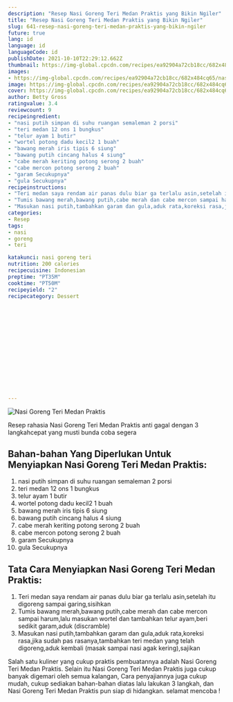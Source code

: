 ```yaml
---
description: "Resep Nasi Goreng Teri Medan Praktis yang Bikin Ngiler"
title: "Resep Nasi Goreng Teri Medan Praktis yang Bikin Ngiler"
slug: 641-resep-nasi-goreng-teri-medan-praktis-yang-bikin-ngiler
future: true
lang: id
language: id
languageCode: id
publishDate: 2021-10-10T22:29:12.662Z 
thumbnail: https://img-global.cpcdn.com/recipes/ea92904a72cb18cc/682x484cq65/nasi-goreng-teri-medan-praktis-foto-resep-utama.webp
images:
- https://img-global.cpcdn.com/recipes/ea92904a72cb18cc/682x484cq65/nasi-goreng-teri-medan-praktis-foto-resep-utama.webp
image: https://img-global.cpcdn.com/recipes/ea92904a72cb18cc/682x484cq65/nasi-goreng-teri-medan-praktis-foto-resep-utama.webp
cover: https://img-global.cpcdn.com/recipes/ea92904a72cb18cc/682x484cq65/nasi-goreng-teri-medan-praktis-foto-resep-utama.webp
author: Betty Gross
ratingvalue: 3.4
reviewcount: 9
recipeingredient:
- "nasi putih simpan di suhu ruangan semaleman 2 porsi"
- "teri medan 12 ons 1 bungkus"
- "telur ayam 1 butir"
- "wortel potong dadu kecil2 1 buah"
- "bawang merah iris tipis 6 siung"
- "bawang putih cincang halus 4 siung"
- "cabe merah keriting potong serong 2 buah"
- "cabe mercon potong serong 2 buah"
- "garam Secukupnya"
- "gula Secukupnya"
recipeinstructions:
- "Teri medan saya rendam air panas dulu biar ga terlalu asin,setelah itu digoreng sampai garing,sisihkan"
- "Tumis bawang merah,bawang putih,cabe merah dan cabe mercon sampai harum,lalu masukan wortel dan tambahkan telur ayam,beri sedikit garam,aduk (discramble)"
- "Masukan nasi putih,tambahkan garam dan gula,aduk rata,koreksi rasa,jika sudah pas rasanya,tambahkan teri medan yang telah digoreng,aduk kembali (masak sampai nasi agak kering),sajikan"
categories:
- Resep
tags:
- nasi
- goreng
- teri

katakunci: nasi goreng teri 
nutrition: 200 calories
recipecuisine: Indonesian
preptime: "PT35M"
cooktime: "PT50M"
recipeyield: "2"
recipecategory: Dessert


     
    
    
    
    
    
    
    
    
    
    
      
    
---
```



![Nasi Goreng Teri Medan Praktis](https://img-global.cpcdn.com/recipes/ea92904a72cb18cc/682x484cq65/nasi-goreng-teri-medan-praktis-foto-resep-utama.webp)

Resep rahasia Nasi Goreng Teri Medan Praktis  anti gagal dengan 3 langkahcepat yang musti bunda coba segera

<!--inarticleads1-->

## Bahan-bahan Yang Diperlukan Untuk Menyiapkan Nasi Goreng Teri Medan Praktis:

1. nasi putih simpan di suhu ruangan semaleman 2 porsi
1. teri medan 12 ons 1 bungkus
1. telur ayam 1 butir
1. wortel potong dadu kecil2 1 buah
1. bawang merah iris tipis 6 siung
1. bawang putih cincang halus 4 siung
1. cabe merah keriting potong serong 2 buah
1. cabe mercon potong serong 2 buah
1. garam Secukupnya
1. gula Secukupnya



<!--inarticleads2-->

## Tata Cara Menyiapkan Nasi Goreng Teri Medan Praktis:

1. Teri medan saya rendam air panas dulu biar ga terlalu asin,setelah itu digoreng sampai garing,sisihkan
1. Tumis bawang merah,bawang putih,cabe merah dan cabe mercon sampai harum,lalu masukan wortel dan tambahkan telur ayam,beri sedikit garam,aduk (discramble)
1. Masukan nasi putih,tambahkan garam dan gula,aduk rata,koreksi rasa,jika sudah pas rasanya,tambahkan teri medan yang telah digoreng,aduk kembali (masak sampai nasi agak kering),sajikan




Salah satu kuliner yang cukup praktis pembuatannya adalah  Nasi Goreng Teri Medan Praktis. Selain itu  Nasi Goreng Teri Medan Praktis  juga cukup banyak digemari oleh semua kalangan, Cara penyajiannya juga cukup mudah, cukup sediakan bahan-bahan diatas lalu lakukan 3 langkah, dan  Nasi Goreng Teri Medan Praktis  pun siap di hidangkan. selamat mencoba !
